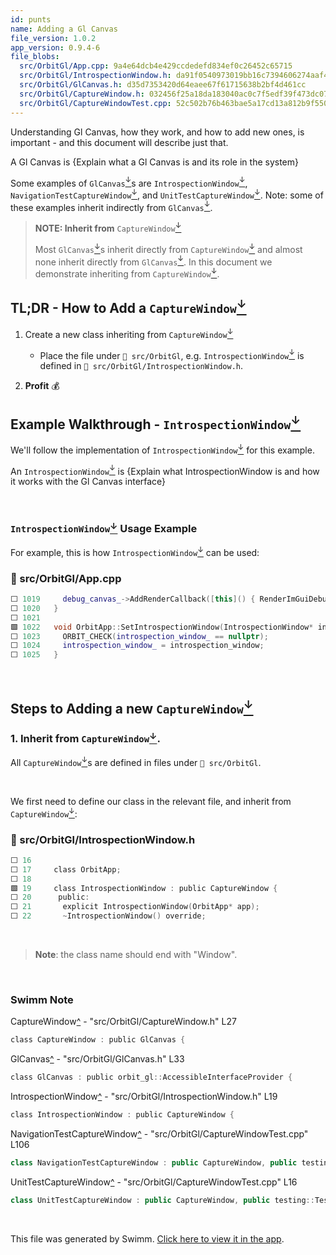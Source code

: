 ```yaml
---
id: punts
name: Adding a Gl Canvas
file_version: 1.0.2
app_version: 0.9.4-6
file_blobs:
  src/OrbitGl/App.cpp: 9a4e64dcb4e429ccdedefd834ef0c26452c65715
  src/OrbitGl/IntrospectionWindow.h: da91f0540973019bb16c7394606274aaf4064fb1
  src/OrbitGl/GlCanvas.h: d35d7353420d64eaee67f61715638b2bf4d461cc
  src/OrbitGl/CaptureWindow.h: 032456f25a18da183040ac0c7f5edf39f473dc07
  src/OrbitGl/CaptureWindowTest.cpp: 52c502b76b463bae5a17cd13a812b9f550626160
---
```


Understanding Gl Canvas, how they work, and how to add new ones, is important - and this document will describe just that.

A Gl Canvas is {Explain what a Gl Canvas is and its role in the system}

Some examples of `GlCanvas`[<sup id="ZpWtdo">↓</sup>](#f-ZpWtdo)s are `IntrospectionWindow`[<sup id="ZyakGL">↓</sup>](#f-ZyakGL), `NavigationTestCaptureWindow`[<sup id="1ohn8W">↓</sup>](#f-1ohn8W), and `UnitTestCaptureWindow`[<sup id="1oOzi9">↓</sup>](#f-1oOzi9). Note: some of these examples inherit indirectly from `GlCanvas`[<sup id="ZpWtdo">↓</sup>](#f-ZpWtdo).

> **NOTE: Inherit from** `CaptureWindow`[<sup id="Z1hIryv">↓</sup>](#f-Z1hIryv)
> 
> Most `GlCanvas`[<sup id="ZpWtdo">↓</sup>](#f-ZpWtdo)s inherit directly from `CaptureWindow`[<sup id="Z1hIryv">↓</sup>](#f-Z1hIryv) and almost none inherit directly from `GlCanvas`[<sup id="ZpWtdo">↓</sup>](#f-ZpWtdo). In this document we demonstrate inheriting from `CaptureWindow`[<sup id="Z1hIryv">↓</sup>](#f-Z1hIryv).

## TL;DR - How to Add a `CaptureWindow`[<sup id="Z1hIryv">↓</sup>](#f-Z1hIryv)

1.  Create a new class inheriting from `CaptureWindow`[<sup id="Z1hIryv">↓</sup>](#f-Z1hIryv) 
    
    *   Place the file under `📄 src/OrbitGl`, e.g. `IntrospectionWindow`[<sup id="ZyakGL">↓</sup>](#f-ZyakGL) is defined in `📄 src/OrbitGl/IntrospectionWindow.h`.
        
2.  **Profit** 💰
    

## Example Walkthrough - `IntrospectionWindow`[<sup id="ZyakGL">↓</sup>](#f-ZyakGL)

We'll follow the implementation of `IntrospectionWindow`[<sup id="ZyakGL">↓</sup>](#f-ZyakGL) for this example.

An `IntrospectionWindow`[<sup id="ZyakGL">↓</sup>](#f-ZyakGL) is {Explain what IntrospectionWindow is and how it works with the Gl Canvas interface}

<br/>

### `IntrospectionWindow`[<sup id="ZyakGL">↓</sup>](#f-ZyakGL) Usage Example

For example, this is how `IntrospectionWindow`[<sup id="ZyakGL">↓</sup>](#f-ZyakGL) can be used:
<!-- NOTE-swimm-snippet: the lines below link your snippet to Swimm -->
### 📄 src/OrbitGl/App.cpp
```c++
⬜ 1019     debug_canvas_->AddRenderCallback([this]() { RenderImGuiDebugUI(); });
⬜ 1020   }
⬜ 1021   
🟩 1022   void OrbitApp::SetIntrospectionWindow(IntrospectionWindow* introspection_window) {
⬜ 1023     ORBIT_CHECK(introspection_window_ == nullptr);
⬜ 1024     introspection_window_ = introspection_window;
⬜ 1025   }
```

<br/>

## Steps to Adding a new `CaptureWindow`[<sup id="Z1hIryv">↓</sup>](#f-Z1hIryv)

### 1\. Inherit from `CaptureWindow`[<sup id="Z1hIryv">↓</sup>](#f-Z1hIryv).

All `CaptureWindow`[<sup id="Z1hIryv">↓</sup>](#f-Z1hIryv)s are defined in files under `📄 src/OrbitGl`.

<br/>

We first need to define our class in the relevant file, and inherit from `CaptureWindow`[<sup id="Z1hIryv">↓</sup>](#f-Z1hIryv):
<!-- NOTE-swimm-snippet: the lines below link your snippet to Swimm -->
### 📄 src/OrbitGl/IntrospectionWindow.h
```c
⬜ 16     
⬜ 17     class OrbitApp;
⬜ 18     
🟩 19     class IntrospectionWindow : public CaptureWindow {
⬜ 20      public:
⬜ 21       explicit IntrospectionWindow(OrbitApp* app);
⬜ 22       ~IntrospectionWindow() override;
```

<br/>

> **Note**: the class name should end with "Window".

<br/>

<!-- THIS IS AN AUTOGENERATED SECTION. DO NOT EDIT THIS SECTION DIRECTLY -->
### Swimm Note

<span id="f-Z1hIryv">CaptureWindow</span>[^](#Z1hIryv) - "src/OrbitGl/CaptureWindow.h" L27
```c
class CaptureWindow : public GlCanvas {
```

<span id="f-ZpWtdo">GlCanvas</span>[^](#ZpWtdo) - "src/OrbitGl/GlCanvas.h" L33
```c
class GlCanvas : public orbit_gl::AccessibleInterfaceProvider {
```

<span id="f-ZyakGL">IntrospectionWindow</span>[^](#ZyakGL) - "src/OrbitGl/IntrospectionWindow.h" L19
```c
class IntrospectionWindow : public CaptureWindow {
```

<span id="f-1ohn8W">NavigationTestCaptureWindow</span>[^](#1ohn8W) - "src/OrbitGl/CaptureWindowTest.cpp" L106
```c++
class NavigationTestCaptureWindow : public CaptureWindow, public testing::Test {
```

<span id="f-1oOzi9">UnitTestCaptureWindow</span>[^](#1oOzi9) - "src/OrbitGl/CaptureWindowTest.cpp" L16
```c++
class UnitTestCaptureWindow : public CaptureWindow, public testing::Test {
```

<br/>

This file was generated by Swimm. [Click here to view it in the app](http://localhost:5000/repos/Z2l0aHViJTNBJTNBb3JiaXQlM0ElM0FBZGRpZUNvaGVu/docs/punts).